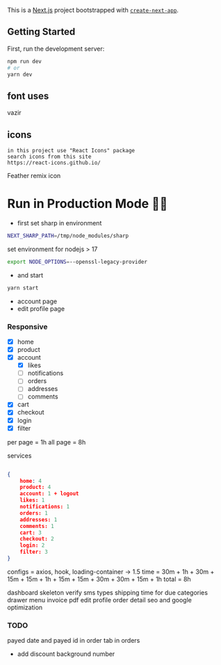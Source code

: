 This is a [Next.js](https://nextjs.org/) project bootstrapped with [`create-next-app`](https://github.com/vercel/next.js/tree/canary/packages/create-next-app).

## Getting Started

First, run the development server:

```bash
npm run dev
# or
yarn dev
```

## font uses

vazir

## icons

```
in this project use "React Icons" package
search icons from this site
https://react-icons.github.io/
```

Feather
remix icon

# Run in Production Mode 🚀🚀

-   first set sharp in environment

```bash
NEXT_SHARP_PATH=/tmp/node_modules/sharp
```

set environment for nodejs > 17

```bash
export NODE_OPTIONS=--openssl-legacy-provider
```

-   and start

```bash
yarn start
```

-   account page
-   edit profile page

### Responsive

-   [x] home
-   [x] product
-   [x] account
    -   [x] likes
    -   [ ] notifications
    -   [ ] orders
    -   [ ] addresses
    -   [ ] comments
-   [x] cart
-   [x] checkout
-   [x] login
-   [x] filter

per page = 1h
all page = 8h

services

```json

{
    home: 4
    product: 4
    account: 1 + logout
    likes: 1
    notifications: 1
    orders: 1
    addresses: 1
    comments: 1
    cart: 3
    checkout: 2
    login: 2
    filter: 3
}
```

configs = axios, hook, loading-container -> 1.5
time = 30m + 1h + 30m + 15m + 15m + 1h + 15m + 15m + 30m + 30m + 15m + 1h
total = 8h

dashboard
skeleton
verify sms
types shipping
time for due
categories
drawer menu
invoice pdf
edit profile
order detail
seo and google optimization

### TODO

payed date and payed id in order
tab in orders

-   add discount background number
